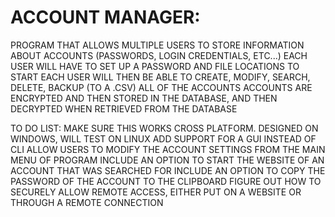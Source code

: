 # ACCOUNT MANAGER:
PROGRAM THAT ALLOWS MULTIPLE USERS TO STORE INFORMATION ABOUT ACCOUNTS (PASSWORDS, LOGIN CREDENTIALS, ETC...)
EACH USER WILL HAVE TO SET UP A PASSWORD AND FILE LOCATIONS TO START
EACH USER WILL THEN BE ABLE TO CREATE, MODIFY, SEARCH, DELETE, BACKUP (TO A .CSV) ALL OF THE ACCOUNTS
ACCOUNTS ARE ENCRYPTED AND THEN STORED IN THE DATABASE, AND THEN DECRYPTED WHEN RETRIEVED FROM THE DATABASE

TO DO LIST:
  MAKE SURE THIS WORKS CROSS PLATFORM.  DESIGNED ON WINDOWS, WILL TEST ON LINUX
  ADD SUPPORT FOR A GUI INSTEAD OF CLI
  ALLOW USERS TO MODIFY THE ACCOUNT SETTINGS FROM THE MAIN MENU OF PROGRAM
  INCLUDE AN OPTION TO START THE WEBSITE OF AN ACCOUNT THAT WAS SEARCHED FOR
  INCLUDE AN OPTION TO COPY THE PASSWORD OF THE ACCOUNT TO THE CLIPBOARD
  FIGURE OUT HOW TO SECURELY ALLOW REMOTE ACCESS, EITHER PUT ON A WEBSITE OR THROUGH A REMOTE CONNECTION
